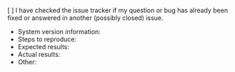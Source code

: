 <!-- Type "x" between the brackets to check the box -->
[ ] I have checked the issue tracker if my question or bug has already been fixed or answered in another (possibly closed) issue.

 - System version information: <!-- You can get this by right-clicking the tray icon and pressing "About" in the "Advanced" sub menu -->
 - Steps to reproduce: <!-- What you do that triggers the problem -->
 - Expected results: <!-- What should happen -->
 - Actual results: <!-- What happens instead -->
 - Other: <!-- Other things that you feel could help in diagnosing the problem -->